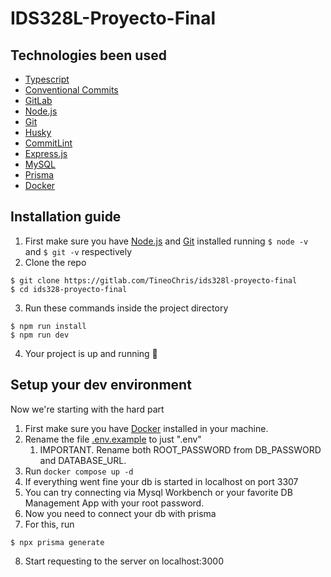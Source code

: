 # IDS328L-Proyecto-Final

## Technologies been used

- [Typescript](https://www.typescriptlang.org/)
- [Conventional Commits](https://www.conventionalcommits.org/en/v1.0.0/)
- [GitLab](https://about.gitlab.com/)
- [Node.js](https://nodejs.org/en)
- [Git](https://git-scm.com/)
- [Husky](https://typicode.github.io/husky/#/)
- [CommitLint](https://commitlint.js.org/#/)
- [Express.js](https://expressjs.com/es/)
- [MySQL](https://www.mysql.com/)
- [Prisma](https://www.prisma.io/)
- [Docker](https://www.docker.com/)

## Installation guide

1. First make sure you have [Node.js](https://nodejs.org/en) and [Git](https://git-scm.com/)
 installed running ```$ node -v``` and ```$ git -v``` respectively
2. Clone the repo

```
$ git clone https://gitlab.com/TineoChris/ids328l-proyecto-final
$ cd ids328-proyecto-final
```

3. Run these commands inside the project directory

```
$ npm run install
$ npm run dev
```

4. Your project is up and running 🎉

## Setup your dev environment

Now we're starting with the hard part

1. First make sure you have [Docker](https://www.docker.com/) installed in your machine.
2. Rename the file [.env.example](./.env.example) to just ".env"
   1. IMPORTANT. Rename both ROOT_PASSWORD from DB_PASSWORD and DATABASE_URL.
3. Run ```docker compose up -d```
4. If everything went fine your db is started in localhost on port 3307
5. You can try connecting via Mysql Workbench or your favorite DB Management App with your root password.
6. Now you need to connect your db with prisma
7. For this, run 

```
$ npx prisma generate
```
8. Start requesting to the server on localhost:3000